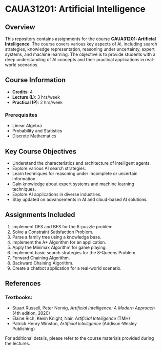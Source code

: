 # CAUA31201: Artificial Intelligence

## Overview
This repository contains assignments for the course **CAUA31201: Artificial Intelligence**. The course covers various key aspects of AI, including search strategies, knowledge representation, reasoning under uncertainty, expert systems, and machine learning. The objective is to provide students with a deep understanding of AI concepts and their practical applications in real-world scenarios.

## Course Information
- **Credits**: 4
- **Lecture (L)**: 3 hrs/week
- **Practical (P)**: 2 hrs/week

### Prerequisites
- Linear Algebra
- Probability and Statistics
- Discrete Mathematics

## Key Course Objectives
- Understand the characteristics and architecture of intelligent agents.
- Explore various AI search strategies.
- Learn techniques for reasoning under incomplete or uncertain information.
- Gain knowledge about expert systems and machine learning techniques.
- Explore AI applications in diverse industries.
- Stay updated on advancements in AI and cloud-based AI solutions.

## Assignments Included
1. Implement DFS and BFS for the 8-puzzle problem.
2. Solve a Constraint Satisfaction Problem.
3. Parse a family tree using a knowledge base.
4. Implement the A* Algorithm for an application.
5. Apply the Minimax Algorithm for game playing.
6. Implement basic search strategies for the 8-Queens Problem.
7. Forward Chaining Algorithm.
8. Backward Chaining Algorithm.
9. Create a chatbot application for a real-world scenario.

## References
### Textbooks:
- Stuart Russell, Peter Norvig, *Artificial Intelligence: A Modern Approach* (4th edition, 2020)
- Elaine Rich, Kevin Knight, Nair, *Artificial Intelligence* (TMH)
- Patrick Henry Winston, *Artificial Intelligence* (Addison-Wesley Publishing)

For additional details, please refer to the course materials provided during the lectures.

